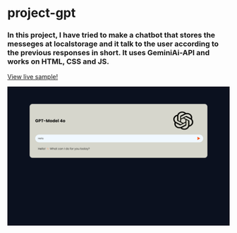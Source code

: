 # project-gpt

<h3>In this project, I have tried to make a chatbot that stores the messeges at localstorage and it talk to the user according to the previous responses in short. It uses GeminiAi-API and works on HTML, CSS and JS.</h3>

<a href="https://student-piyushmishra.github.io/project-gpt/">View live sample!</a>

<img src="./sample.png">
